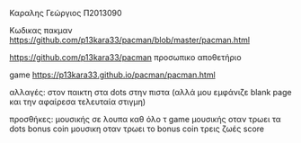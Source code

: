 Καραλης Γεώργιος
Π2013090 

Κωδικας πακμαν https://github.com/p13kara33/pacman/blob/master/pacman.html

https://github.com/p13kara33/pacman προσωπικο αποθετήριο

game https://p13kara33.github.io/pacman/pacman.html

αλλαγές:
στον παικτη
στα dots 
στην πιστα (αλλά μου εμφάνιζε blank page και την αφαίρεσα τελευταία στιγμη)

προσθήκες:
μουσικής σε λουπα καθ όλο τ game 
μουσικής οταν τρωει τα dots 
bonus coin
μουσικη οταν τρωει το bonus coin
τρεις ζωές
score

